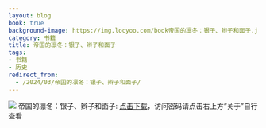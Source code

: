 ```yaml
---
layout: blog
book: true
background-image: https://img.locyoo.com/book帝国的凛冬：银子、辫子和面子.jpg
category: 书籍
title: 帝国的凛冬：银子、辫子和面子
tags:
- 书籍
- 历史
redirect_from:
  - /2024/03/帝国的凛冬：银子、辫子和面子/
---
```

![](https://img.locyoo.com/book帝国的凛冬：银子、辫子和面子.jpg)
帝国的凛冬：银子、辫子和面子: <a name = "ref1" href="https://url18.ctfile.com/f/50983618-1449297961-54c8a8?p=3619">点击下载</a>，访问密码请点击右上方“关于”自行查看